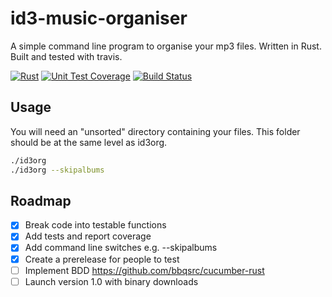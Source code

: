 id3-music-organiser
======

A simple command line program to organise your mp3 files. Written in Rust. Built and tested with travis.

[![Rust](https://img.shields.io/badge/Rust%20%3E%3D%201.30-000.svg?style=flat-square&logo=rust&colorA=ffffff&style=popout)](https://rust-lang.org/)
[![Unit Test Coverage](https://img.shields.io/badge/Unit%20Test%20Coverage-88%-brightgreen)]()
[![Build Status](https://travis-ci.org/craigmayhew/id3-music-organiser.svg?branch=master)](https://travis-ci.org/craigmayhew/id3-music-organiser)

## Usage ##
You will need an "unsorted" directory containing your files. This folder should be at the same level as id3org.
```bash
./id3org
./id3org --skipalbums
```

## Roadmap ##
 - [x] Break code into testable functions
 - [x] Add tests and report coverage
 - [x] Add command line switches e.g. --skipalbums
 - [x] Create a prerelease for people to test
 - [ ] Implement BDD https://github.com/bbqsrc/cucumber-rust
 - [ ] Launch version 1.0 with binary downloads
